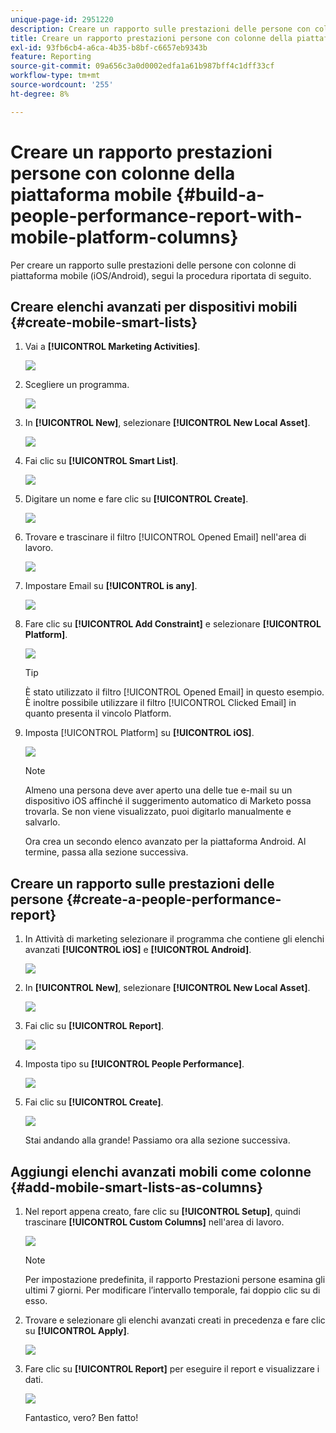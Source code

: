 ```yaml
---
unique-page-id: 2951220
description: Creare un rapporto sulle prestazioni delle persone con colonne della piattaforma mobile - Documentazione di Marketo - Documentazione del prodotto
title: Creare un rapporto prestazioni persone con colonne della piattaforma mobile
exl-id: 93fb6cb4-a6ca-4b35-b8bf-c6657eb9343b
feature: Reporting
source-git-commit: 09a656c3a0d0002edfa1a61b987bff4c1dff33cf
workflow-type: tm+mt
source-wordcount: '255'
ht-degree: 8%

---
```


# Creare un rapporto prestazioni persone con colonne della piattaforma mobile {#build-a-people-performance-report-with-mobile-platform-columns}

Per creare un rapporto sulle prestazioni delle persone con colonne di piattaforma mobile (iOS/Android), segui la procedura riportata di seguito.

## Creare elenchi avanzati per dispositivi mobili {#create-mobile-smart-lists}

1. Vai a **[!UICONTROL Marketing Activities]**.

   ![](assets/ma.png)

1. Scegliere un programma.

   ![](assets/two-1.png)

1. In **[!UICONTROL New]**, selezionare **[!UICONTROL New Local Asset]**.

   ![](assets/three-1.png)

1. Fai clic su **[!UICONTROL Smart List]**.

   ![](assets/four-1.png)

1. Digitare un nome e fare clic su **[!UICONTROL Create]**.

   ![](assets/five-1.png)

1. Trovare e trascinare il filtro [!UICONTROL Opened Email] nell&#39;area di lavoro.

   ![](assets/six-1.png)

1. Impostare Email su **[!UICONTROL is any]**.

   ![](assets/seven.png)

1. Fare clic su **[!UICONTROL Add Constraint]** e selezionare **[!UICONTROL Platform]**.

   ![](assets/eight.png)

   >[!TIP]
   >
   >È stato utilizzato il filtro [!UICONTROL Opened Email] in questo esempio. È inoltre possibile utilizzare il filtro [!UICONTROL Clicked Email] in quanto presenta il vincolo Platform.

1. Imposta [!UICONTROL Platform] su **[!UICONTROL iOS]**.

   ![](assets/nine.png)

   >[!NOTE]
   >
   >Almeno una persona deve aver aperto una delle tue e-mail su un dispositivo iOS affinché il suggerimento automatico di Marketo possa trovarla. Se non viene visualizzato, puoi digitarlo manualmente e salvarlo.

   Ora crea un secondo elenco avanzato per la piattaforma Android. Al termine, passa alla sezione successiva.

## Creare un rapporto sulle prestazioni delle persone {#create-a-people-performance-report}

1. In Attività di marketing selezionare il programma che contiene gli elenchi avanzati **[!UICONTROL iOS]** e **[!UICONTROL Android]**.

   ![](assets/ten.png)

1. In **[!UICONTROL New]**, selezionare **[!UICONTROL New Local Asset]**.

   ![](assets/eleven.png)

1. Fai clic su **[!UICONTROL Report]**.

   ![](assets/twelve.png)

1. Imposta tipo su **[!UICONTROL People Performance]**.

   ![](assets/thirteen.png)

1. Fai clic su **[!UICONTROL Create]**.

   ![](assets/fourteen.png)

   Stai andando alla grande! Passiamo ora alla sezione successiva.

## Aggiungi elenchi avanzati mobili come colonne {#add-mobile-smart-lists-as-columns}

1. Nel report appena creato, fare clic su **[!UICONTROL Setup]**, quindi trascinare **[!UICONTROL Custom Columns]** nell&#39;area di lavoro.

   ![](assets/fifteen.png)

   >[!NOTE]
   >
   >Per impostazione predefinita, il rapporto Prestazioni persone esamina gli ultimi 7 giorni. Per modificare l’intervallo temporale, fai doppio clic su di esso.

1. Trovare e selezionare gli elenchi avanzati creati in precedenza e fare clic su **[!UICONTROL Apply]**.

   ![](assets/sixteen.png)

1. Fare clic su **[!UICONTROL Report]** per eseguire il report e visualizzare i dati.

   ![](assets/seventeen.png)

   Fantastico, vero? Ben fatto!
